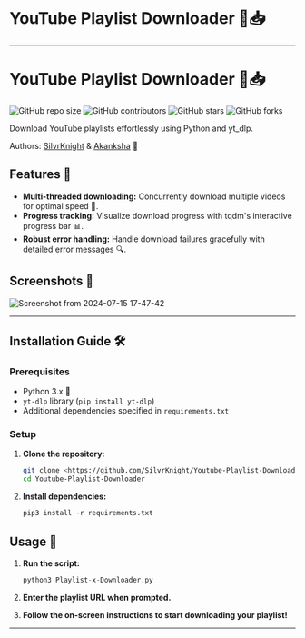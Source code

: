 # YouTube Playlist Downloader 🎥📥

---

# YouTube Playlist Downloader 🎥📥

![GitHub repo size](https://img.shields.io/github/repo-size/SilvrKnight/Youtube-Playlist-Downloader)
![GitHub contributors](https://img.shields.io/github/contributors/SilvrKnight/Youtube-Playlist-Downloader)
![GitHub stars](https://img.shields.io/github/stars/SilvrKnight/Youtube-Playlist-Downloader?style=social)
![GitHub forks](https://img.shields.io/github/forks/SilvrKnight/Youtube-Playlist-Downloader?style=social)

Download YouTube playlists effortlessly using Python and yt_dlp.

Authors: [SilvrKnight](https://github.com/SilvrKnight) & [Akanksha](https://github.com/Akanksha54) 🚀

## Features 🌟

- **Multi-threaded downloading:** Concurrently download multiple videos for optimal speed 🚀.
- **Progress tracking:** Visualize download progress with tqdm's interactive progress bar 📊.
- **Robust error handling:** Handle download failures gracefully with detailed error messages 🔍.

## Screenshots 📸

![Screenshot from 2024-07-15 17-47-42](https://github.com/user-attachments/assets/ff659b4e-0a44-4bc3-9b56-24a1fb31b806)

---

## Installation Guide 🛠️

### Prerequisites

- Python 3.x 🐍
- `yt-dlp` library (`pip install yt-dlp`)
- Additional dependencies specified in `requirements.txt`

### Setup

1. **Clone the repository:**
    
    ```bash
    git clone <https://github.com/SilvrKnight/Youtube-Playlist-Downloader.git>
    cd Youtube-Playlist-Downloader
    
    ```
    
2. **Install dependencies:**
    
    ```python
    pip3 install -r requirements.txt
    
    ```
    

## Usage 🚀

1. **Run the script:**
    
    ```python
    python3 Playlist-x-Downloader.py
    
    ```
    
2. **Enter the playlist URL when prompted.**
3. **Follow the on-screen instructions to start downloading your playlist!**

---
